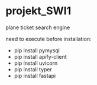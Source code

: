 # projekt_SWI1
plane ticket search engine

need to execute before installation:
-   pip install pymysql
-   pip install apify-client
-   pip install uvicorn
-   pip install typer
-   pip install fastapi